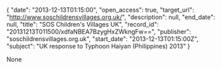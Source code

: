 {
  "date": "2013-12-13T01:15:00", 
  "open_access": true, 
  "target_url": "http://www.soschildrensvillages.org.uk/", 
  "description": null, 
  "end_date": null, 
  "title": "SOS Children's Villages UK", 
  "record_id": "20131213T011500/xdfaNBEA7BzygHxZWkngFw==", 
  "publisher": "soschildrensvillages.org.uk", 
  "start_date": "2013-12-13T01:15:00Z", 
  "subject": "UK response to Typhoon Haiyan (Philippines) 2013"
}

None